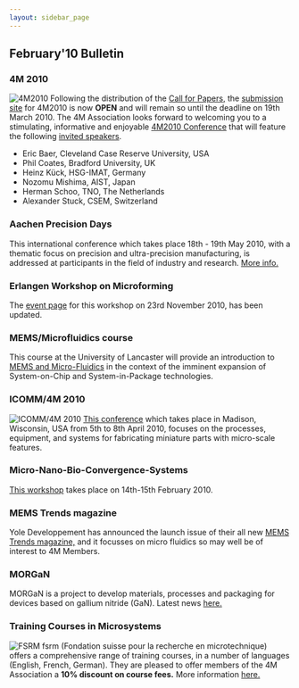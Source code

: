 ```yaml
---
layout: sidebar_page
---
```


## February'10 Bulletin

<!--break-->
### 4M 2010


![4M2010](/4m-association/assets/images/4m-logotight_web.png)
Following the distribution of the [Call for Papers,](/4m-association/content/1st-Call-Papers.html) the [submission site](/4m-association/conference/2010/Submission%20Guidelines.html) for 4M2010 is now **OPEN** and will remain so until the deadline on 19th March 2010. The 4M Association looks forward to welcoming you to a stimulating, informative and enjoyable [4M2010 Conference](/4m-association/conference/2010/index.html) that will feature the following [invited speakers](/4m-association/content/Invited-Speakers.html).  

* Eric Baer, Cleveland Case Reserve University, USA  
* Phil Coates, Bradford University, UK  
* Heinz Kück, HSG-IMAT, Germany  
* Nozomu Mishima, AIST, Japan 
* Herman Schoo, TNO, The Netherlands  
* Alexander Stuck, CSEM, Switzerland 

###  Aachen Precision Days

This international conference which takes place 18th - 19th May 2010, with a thematic focus on precision and ultra-precision manufacturing, is addressed at participants in the field of industry and research. [More info.](/4m-association/event/2nd-Aachen-Precision-Days.html)  
  
###  Erlangen Workshop on Microforming

The [event page](/4m-association/event/Erlangen-workshop-microforming) for this workshop on 23rd November 2010, has been updated.  
  
###  MEMS/Microfluidics course

This course at the University of Lancaster will provide an introduction to [MEMS and Micro-Fluidics](/4m-association/event/MEMSMicrofluidics-Course) in the context of the imminent expansion of System-on-Chip and System-in-Package technologies.  
 
###  ICOMM/4M 2010

![ICOMM/4M 2010](/4m-association/assets/images/icomm_thumb_0.jpg) [This conference](http://www.conferencing.uwex.edu/conferences/ICOMM10/) which takes place in Madison, Wisconsin, USA from 5th to 8th April 2010, focuses on the processes, equipment, and systems for fabricating miniature parts with micro-scale features.  

###  Micro-Nano-Bio-Convergence-Systems

[This workshop](/4m-association/event/Micro-Nano-Bio-Convergence-Systems.html)  takes place on 14th-15th February 2010.  
 
###  MEMS Trends magazine

Yole Developpement has announced the launch issue of their all new [MEMS Trends magazine,](http://www.yole.fr/Download/Mems_Trends1.pdf) and it focusses on micro fluidics so may well be of interest to 4M Members.  
  
###  MORGaN

MORGaN  is a project to develop materials, processes and packaging for devices based on gallium nitride (GaN). Latest news [here.](/4m-association/content/MORGan-Newsletter-No2)
 
###  Training Courses in Microsystems

![FSRM](/4m-association/assets/images/FSRM_LOGO_web.gif)
fsrm (Fondation suisse pour la recherche en microtechnique) offers a comprehensive range of training courses, in a number of languages (English, French, German). They are pleased to offer members of the 4M Association a <b>10% discount on course fees.</b> More information [here.](/4m-association/content/fsrm-training-courses.html)